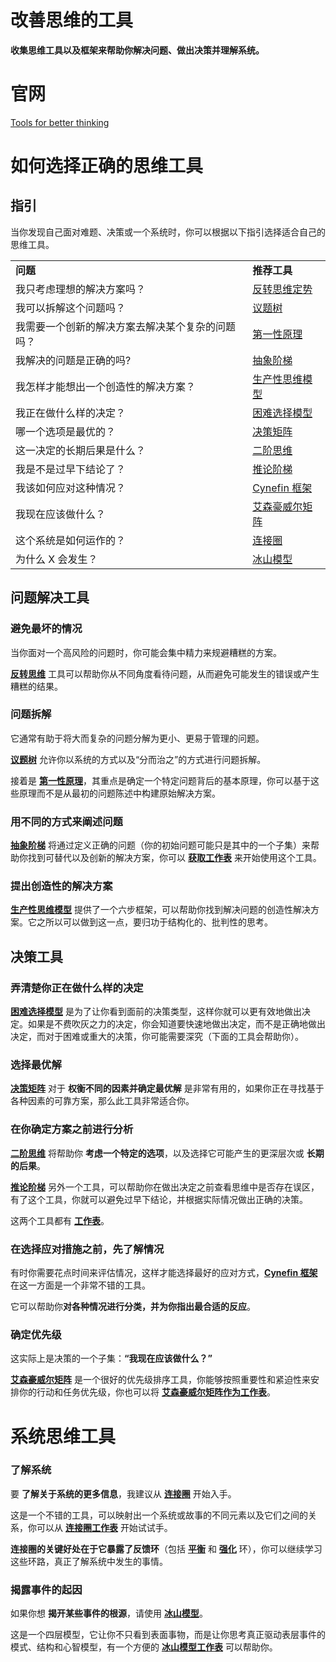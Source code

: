 # 改善思维的工具

**收集思维工具以及框架来帮助你解决问题、做出决策并理解系统。**

# 官网

[Tools for better thinking](https://untools.co/)

# 如何选择正确的思维工具

## **指引**

当你发现自己面对难题、决策或一个系统时，你可以根据以下指引选择适合自己的思维工具。

|     |     |
| --- | --- |
| **问题** | **推荐工具** |
| 我只考虑理想的解决方案吗？ | [反转思维定势](./problem_solving/inversion.md) |
| 我可以拆解这个问题吗？ | [议题树](./problem_solving/issue_trees.md) |
| 我需要一个创新的解决方案去解决某个复杂的问题吗？ | [第一性原理](./problem_solving/first_principles.md) |
| 我解决的问题是正确的吗? | [抽象阶梯](./problem_solving/abstraction_laddering.md) |
| 我怎样才能想出一个创造性的解决方案？ | [生产性思维模型](./problem_solving/productive_thinking_model.md) |
| 我正在做什么样的决定？ | [困难选择模型](./decision_making/hard_choice_model.md) |
| 哪一个选项是最优的？ | [决策矩阵](./decision_making/decision_matrix.md) |
| 这一决定的长期后果是什么？ | [二阶思维](./decision_making/second_order_thinking.md) |
| 我是不是过早下结论了？ | [推论阶梯](./decision_making/ladder_of_inference.md) |
| 我该如何应对这种情况？ | [Cynefin 框架](./decision_making/cynefin_framework.md) |
| 我现在应该做什么？ | [艾森豪威尔矩阵](./decision_making/eisenhower_matrix.md) |
| 这个系统是如何运作的？ | [连接圈](./systems_thinking/connection_circles.md) |
| 为什么 X 会发生？ | [冰山模型](./systems_thinking/iceberg_model.md) |

## **问题解决工具**

### **避免最坏的情况**

当你面对一个高风险的问题时，你可能会集中精力来规避糟糕的方案。

**[反转思维](./problem_solving/inversion.md)** 工具可以帮助你从不同角度看待问题，从而避免可能发生的错误或产生糟糕的结果。

### **问题拆解**

它通常有助于将大而复杂的问题分解为更小、更易于管理的问题。

**[议题树](./problem_solving/issue_trees.md)** 允许你以系统的方式以及“分而治之”的方式进行问题拆解。

接着是 **[第一性原理](./problem_solving/first_principles.md)**，其重点是确定一个特定问题背后的基本原理，你可以基于这些原理而不是从最初的问题陈述中构建原始解决方案。

### **用不同的方式来阐述问题**

**[抽象阶梯](./problem_solving/abstraction_laddering.md)** 将通过定义正确的问题（你的初始问题可能只是其中的一个子集）来帮助你找到可替代以及创新的解决方案，你可以 **[获取工作表](https://gumroad.com/l/untools-worksheets)** 来开始使用这个工具。

### **提出创造性的解决方案**

**[生产性思维模型](./problem_solving/productive_thinking_model.md)** 提供了一个六步框架，可以帮助你找到解决问题的创造性解决方案。它之所以可以做到这一点，要归功于结构化的、批判性的思考。

## **决策工具**

### **弄清楚你正在做什么样的决定**

**[困难选择模型](./decision_making/hard_choice_model.md)** 是为了让你看到面前的决策类型，这样你就可以更有效地做出决定。如果是不费吹灰之力的决定，你会知道要快速地做出决定，而不是正确地做出决定，而对于困难或重大的决策，你可能需要深究（下面的工具会帮助你）。

### **选择最优解**

**[决策矩阵](./decision_making/decision_matrix.md)** 对于 **权衡不同的因素并确定最优解** 是非常有用的，如果你正在寻找基于各种因素的可靠方案，那么此工具非常适合你。

### **在你确定方案之前进行分析**

**[二阶思维](./decision_making/second_order_thinking.md)** 将帮助你 **考虑一个特定的选项**，以及选择它可能产生的更深层次或 **长期的后果**。

**[推论阶梯](./decision_making/ladder_of_inference.md)** 另外一个工具，可以帮助你在做出决定之前查看思维中是否存在误区，有了这个工具，你就可以避免过早下结论，并根据实际情况做出正确的决策。

这两个工具都有 **[工作表](https://gumroad.com/l/untools-worksheets)**。

### **在选择应对措施之前，先了解情况**

有时你需要花点时间来评估情况，这样才能选择最好的应对方式，**[Cynefin 框架](./decision_making/cynefin_framework.md)** 在这一方面是一个非常不错的工具。

它可以帮助你**对各种情况进行分类，并为你指出最合适的反应**。

### **确定优先级**

这实际上是决策的一个子集：**“我现在应该做什么？”**

**[艾森豪威尔矩阵](./decision_making/eisenhower_matrix.md)** 是一个很好的优先级排序工具，你能够按照重要性和紧迫性来安排你的行动和任务优先级，你也可以将 **[艾森豪威尔矩阵作为工作表](https://gumroad.com/l/untools-worksheets)**。

# **系统思维工具**

### **了解系统**

要 **了解关于系统的更多信息**，我建议从 **[连接圈](./systems_thinking/connection_circles.md)** 开始入手。

这是一个不错的工具，可以映射出一个系统或故事的不同元素以及它们之间的关系，你可以从 **[连接圈工作表](https://gumroad.com/l/untools-worksheets)** 开始试试手。

**连接圈的关键好处在于它暴露了反馈环**（包括 **[平衡](./systems_thinking/balancing_feedback_loop.md)** 和 **[强化](./systems_thinking/reinforcing_feedback_loop.md)** 环），你可以继续学习这些环路，真正了解系统中发生的事情。

### **揭露事件的起因**

如果你想 **揭开某些事件的根源**，请使用 **[冰山模型](./systems_thinking/iceberg_model.md)**。

这是一个四层模型，它让你不只看到表面事物，而是让你思考真正驱动表层事件的模式、结构和心智模型，有一个方便的 **[冰山模型工作表](https://gumroad.com/l/untools-worksheets)** 可以帮助你。

